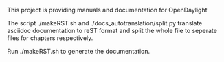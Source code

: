 This project is providing manuals and documentation for OpenDaylight

The script ./makeRST.sh and ./docs_autotranslation/split.py translate asciidoc documentation to reST format and split the whole file to seperate files for chapters respectively.

Run ./makeRST.sh to generate the documentation.
